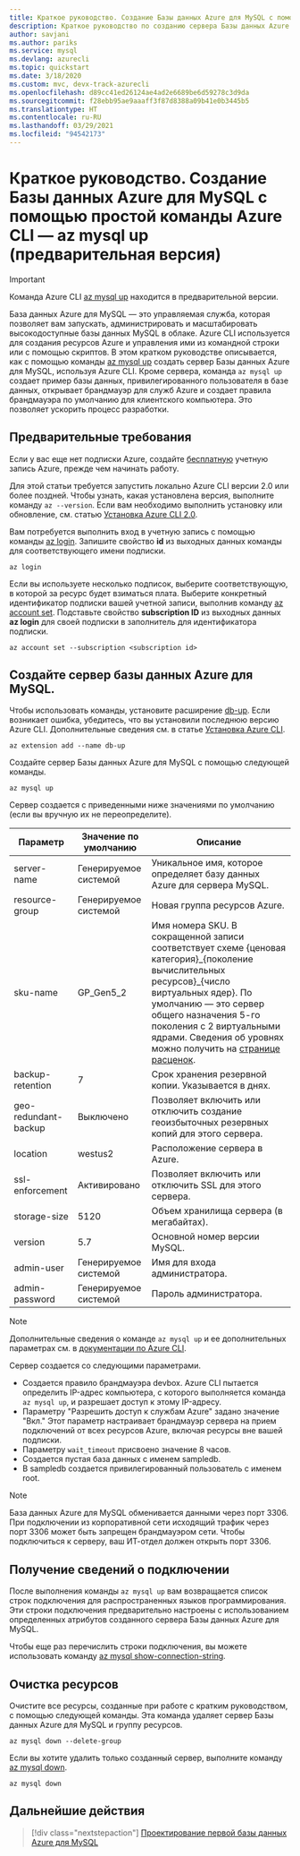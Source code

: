 ```yaml
---
title: Краткое руководство. Создание Базы данных Azure для MySQL с помощью команды az mysql up
description: Краткое руководство по созданию сервера Базы данных Azure для MySQL с помощью команды Azure CLI (интерфейса командной строки) up.
author: savjani
ms.author: pariks
ms.service: mysql
ms.devlang: azurecli
ms.topic: quickstart
ms.date: 3/18/2020
ms.custom: mvc, devx-track-azurecli
ms.openlocfilehash: d89cc41ed26124ae4ad2e6689be6d59278c3d9da
ms.sourcegitcommit: f28ebb95ae9aaaff3f87d8388a09b41e0b3445b5
ms.translationtype: HT
ms.contentlocale: ru-RU
ms.lasthandoff: 03/29/2021
ms.locfileid: "94542173"
---
```

# <a name="quickstart-create-an-azure-database-for-mysql-using-a-simple-azure-cli-command---az-mysql-up-preview"></a>Краткое руководство. Создание Базы данных Azure для MySQL с помощью простой команды Azure CLI — az mysql up (предварительная версия)

> [!IMPORTANT]
> Команда Azure CLI [az mysql up](/cli/azure/ext/db-up/mysql#ext-db-up-az-mysql-up) находится в предварительной версии.

База данных Azure для MySQL — это управляемая служба, которая позволяет вам запускать, администрировать и масштабировать высокодоступные базы данных MySQL в облаке. Azure CLI используется для создания ресурсов Azure и управления ими из командной строки или с помощью скриптов. В этом кратком руководстве описывается, как с помощью команды [az mysql up](/cli/azure/ext/db-up/mysql#ext-db-up-az-mysql-up) создать сервер Базы данных Azure для MySQL, используя Azure CLI. Кроме сервера, команда `az mysql up` создает пример базы данных, привилегированного пользователя в базе данных, открывает брандмауэр для служб Azure и создает правила брандмауэра по умолчанию для клиентского компьютера. Это позволяет ускорить процесс разработки.

## <a name="prerequisites"></a>Предварительные требования

Если у вас еще нет подписки Azure, создайте [бесплатную](https://azure.microsoft.com/free/) учетную запись Azure, прежде чем начинать работу.

Для этой статьи требуется запустить локально Azure CLI версии 2.0 или более поздней. Чтобы узнать, какая установлена версия, выполните команду `az --version`. Если вам необходимо выполнить установку или обновление, см. статью [Установка Azure CLI 2.0](/cli/azure/install-azure-cli).

Вам потребуется выполнить вход в учетную запись с помощью команды [az login](/cli/azure/authenticate-azure-cli). Запишите свойство **id** из выходных данных команды для соответствующего имени подписки.

```azurecli
az login
```

Если вы используете несколько подписок, выберите соответствующую, в которой за ресурс будет взиматься плата. Выберите конкретный идентификатор подписки вашей учетной записи, выполнив команду [az account set](/cli/azure/account). Подставьте свойство **subscription ID** из выходных данных **az login** для своей подписки в заполнитель для идентификатора подписки.

```azurecli
az account set --subscription <subscription id>
```

## <a name="create-an-azure-database-for-mysql-server"></a>Создайте сервер базы данных Azure для MySQL.

Чтобы использовать команды, установите расширение [db-up](/cli/azure/ext/db-up). Если возникает ошибка, убедитесь, что вы установили последнюю версию Azure CLI. Дополнительные сведения см. в статье [Установка Azure CLI](/cli/azure/install-azure-cli).

```azurecli
az extension add --name db-up
```

Создайте сервер Базы данных Azure для MySQL с помощью следующей команды.

```azurecli
az mysql up
```

Сервер создается с приведенными ниже значениями по умолчанию (если вы вручную их не переопределите).

**Параметр** | **Значение по умолчанию** | **Описание**
---|---|---
server-name | Генерируемое системой | Уникальное имя, которое определяет базу данных Azure для сервера MySQL.
resource-group | Генерируемое системой | Новая группа ресурсов Azure.
sku-name | GP_Gen5_2 | Имя номера SKU. В сокращенной записи соответствует схеме {ценовая категория}\_{поколение вычислительных ресурсов}\_{число виртуальных ядер}. По умолчанию — это сервер общего назначения 5-го поколения с 2 виртуальными ядрами. Сведения об уровнях можно получить на [странице расценок](https://azure.microsoft.com/pricing/details/mysql/).
backup-retention | 7 | Срок хранения резервной копии. Указывается в днях.
geo-redundant-backup | Выключено | Позволяет включить или отключить создание геоизбыточных резервных копий для этого сервера.
location | westus2 | Расположение сервера в Azure.
ssl-enforcement | Активировано | Позволяет включить или отключить SSL для этого сервера.
storage-size | 5120 | Объем хранилища сервера (в мегабайтах).
version | 5.7 | Основной номер версии MySQL.
admin-user | Генерируемое системой | Имя для входа администратора.
admin-password | Генерируемое системой | Пароль администратора.

> [!NOTE]
> Дополнительные сведения о команде `az mysql up` и ее дополнительных параметрах см. в [документации по Azure CLI](/cli/azure/ext/db-up/mysql#ext-db-up-az-mysql-up).

Сервер создается со следующими параметрами.

- Создается правило брандмауэра devbox. Azure CLI пытается определить IP-адрес компьютера, с которого выполняется команда `az mysql up`, и разрешает доступ к этому IP-адресу.
- Параметру "Разрешить доступ к службам Azure" задано значение "Вкл." Этот параметр настраивает брандмауэр сервера на прием подключений от всех ресурсов Azure, включая ресурсы вне вашей подписки.
- Параметру `wait_timeout` присвоено значение 8 часов.
- Создается пустая база данных с именем sampledb.
- В sampledb создается привилегированный пользователь с именем root.

> [!NOTE]
> База данных Azure для MySQL обменивается данными через порт 3306. При подключении из корпоративной сети исходящий трафик через порт 3306 может быть запрещен брандмауэром сети. Чтобы подключиться к серверу, ваш ИТ-отдел должен открыть порт 3306.

## <a name="get-the-connection-information"></a>Получение сведений о подключении

После выполнения команды `az mysql up` вам возвращается список строк подключения для распространенных языков программирования. Эти строки подключения предварительно настроены с использованием определенных атрибутов созданного сервера Базы данных Azure для MySQL.

Чтобы еще раз перечислить строки подключения, вы можете использовать команду [az mysql show-connection-string](/cli/azure/ext/db-up/mysql#ext-db-up-az-mysql-show-connection-string).

## <a name="clean-up-resources"></a>Очистка ресурсов

Очистите все ресурсы, созданные при работе с кратким руководством, с помощью следующей команды. Эта команда удаляет сервер Базы данных Azure для MySQL и группу ресурсов.

```azurecli
az mysql down --delete-group
```

Если вы хотите удалить только созданный сервер, выполните команду [az mysql down](/cli/azure/ext/db-up/mysql#ext-db-up-az-mysql-down).

```azurecli
az mysql down
```

## <a name="next-steps"></a>Дальнейшие действия

> [!div class="nextstepaction"]
> [Проектирование первой базы данных Azure для MySQL](./tutorial-design-database-using-cli.md)
